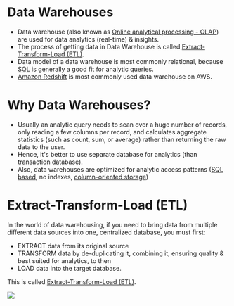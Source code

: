 # Data Warehouses
- Data warehouse (also known as [Online analytical processing - OLAP](https://en.wikipedia.org/wiki/Online_analytical_processing)) are used for data analytics (real-time) & insights.
- The process of getting data in Data Warehouse is called [Extract-Transform-Load (ETL)](#extract-transform-load-etl).
- Data model of a data warehouse is most commonly relational, because [SQL](Readme.md) is generally a good fit for analytic queries.
- [Amazon Redshift](../../2_AWSComponents/6_DatabaseServices/AmazonRedshift.md) is most commonly used data warehouse on AWS.

# Why Data Warehouses?
- Usually an analytic query needs to scan over a huge number of records, only reading a few columns per record, and calculates aggregate statistics (such as count, sum, or average) rather than returning the raw data to the user.
- Hence, it's better to use separate database for analytics (than transaction database).
- Also, data warehouses are optimized for analytic access patterns ([SQL based](Readme.md), no indexes, [column-oriented storage](https://en.wikipedia.org/wiki/Column-oriented_DBMS))

# Extract-Transform-Load (ETL)
In the world of data warehousing, if you need to bring data from multiple different data sources into one, centralized database, you must first:
- EXTRACT data from its original source
- TRANSFORM data by de-duplicating it, combining it, ensuring quality & best suited for analytics, to then
- LOAD data into the target database.

This is called [Extract-Transform-Load (ETL)](https://aws.amazon.com/what-is/etl/).

![](https://rivery.io/wp-content/uploads/2020/05/ETL-Process-for-linkedin3-1024x535.png)